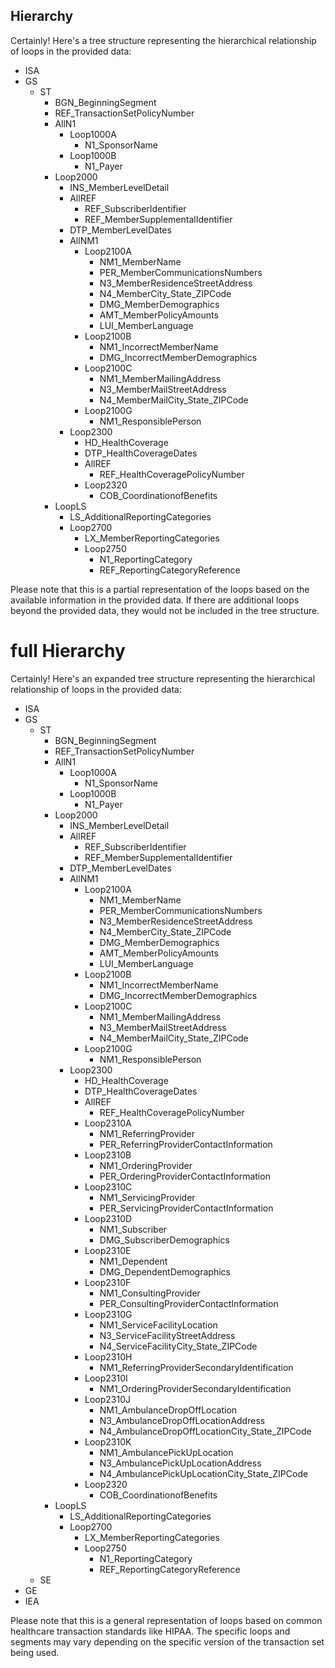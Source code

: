 ## Hierarchy
Certainly! Here's a tree structure representing the hierarchical relationship of loops in the provided data:

- ISA
- GS
  - ST
    - BGN_BeginningSegment
    - REF_TransactionSetPolicyNumber
    - AllN1
      - Loop1000A
        - N1_SponsorName
      - Loop1000B
        - N1_Payer
    - Loop2000
      - INS_MemberLevelDetail
      - AllREF
        - REF_SubscriberIdentifier
        - REF_MemberSupplementalIdentifier
      - DTP_MemberLevelDates
      - AllNM1
        - Loop2100A
          - NM1_MemberName
          - PER_MemberCommunicationsNumbers
          - N3_MemberResidenceStreetAddress
          - N4_MemberCity_State_ZIPCode
          - DMG_MemberDemographics
          - AMT_MemberPolicyAmounts
          - LUI_MemberLanguage
        - Loop2100B
          - NM1_IncorrectMemberName
          - DMG_IncorrectMemberDemographics
        - Loop2100C
          - NM1_MemberMailingAddress
          - N3_MemberMailStreetAddress
          - N4_MemberMailCity_State_ZIPCode
        - Loop2100G
          - NM1_ResponsiblePerson
      - Loop2300
        - HD_HealthCoverage
        - DTP_HealthCoverageDates
        - AllREF
          - REF_HealthCoveragePolicyNumber
        - Loop2320
          - COB_CoordinationofBenefits
    - LoopLS
      - LS_AdditionalReportingCategories
      - Loop2700
        - LX_MemberReportingCategories
        - Loop2750
          - N1_ReportingCategory
          - REF_ReportingCategoryReference

Please note that this is a partial representation of the loops based on the available information in the provided data. If there are additional loops beyond the provided data, they would not be included in the tree structure.


# full Hierarchy

Certainly! Here's an expanded tree structure representing the hierarchical relationship of loops in the provided data:

- ISA
- GS
  - ST
    - BGN_BeginningSegment
    - REF_TransactionSetPolicyNumber
    - AllN1
      - Loop1000A
        - N1_SponsorName
      - Loop1000B
        - N1_Payer
    - Loop2000
      - INS_MemberLevelDetail
      - AllREF
        - REF_SubscriberIdentifier
        - REF_MemberSupplementalIdentifier
      - DTP_MemberLevelDates
      - AllNM1
        - Loop2100A
          - NM1_MemberName
          - PER_MemberCommunicationsNumbers
          - N3_MemberResidenceStreetAddress
          - N4_MemberCity_State_ZIPCode
          - DMG_MemberDemographics
          - AMT_MemberPolicyAmounts
          - LUI_MemberLanguage
        - Loop2100B
          - NM1_IncorrectMemberName
          - DMG_IncorrectMemberDemographics
        - Loop2100C
          - NM1_MemberMailingAddress
          - N3_MemberMailStreetAddress
          - N4_MemberMailCity_State_ZIPCode
        - Loop2100G
          - NM1_ResponsiblePerson
      - Loop2300
        - HD_HealthCoverage
        - DTP_HealthCoverageDates
        - AllREF
          - REF_HealthCoveragePolicyNumber
        - Loop2310A
          - NM1_ReferringProvider
          - PER_ReferringProviderContactInformation
        - Loop2310B
          - NM1_OrderingProvider
          - PER_OrderingProviderContactInformation
        - Loop2310C
          - NM1_ServicingProvider
          - PER_ServicingProviderContactInformation
        - Loop2310D
          - NM1_Subscriber
          - DMG_SubscriberDemographics
        - Loop2310E
          - NM1_Dependent
          - DMG_DependentDemographics
        - Loop2310F
          - NM1_ConsultingProvider
          - PER_ConsultingProviderContactInformation
        - Loop2310G
          - NM1_ServiceFacilityLocation
          - N3_ServiceFacilityStreetAddress
          - N4_ServiceFacilityCity_State_ZIPCode
        - Loop2310H
          - NM1_ReferringProviderSecondaryIdentification
        - Loop2310I
          - NM1_OrderingProviderSecondaryIdentification
        - Loop2310J
          - NM1_AmbulanceDropOffLocation
          - N3_AmbulanceDropOffLocationAddress
          - N4_AmbulanceDropOffLocationCity_State_ZIPCode
        - Loop2310K
          - NM1_AmbulancePickUpLocation
          - N3_AmbulancePickUpLocationAddress
          - N4_AmbulancePickUpLocationCity_State_ZIPCode
        - Loop2320
          - COB_CoordinationofBenefits
    - LoopLS
      - LS_AdditionalReportingCategories
      - Loop2700
        - LX_MemberReportingCategories
        - Loop2750
          - N1_ReportingCategory
          - REF_ReportingCategoryReference
  - SE
- GE
- IEA

Please note that this is a general representation of loops based on common healthcare transaction standards like HIPAA. The specific loops and segments may vary depending on the specific version of the transaction set being used.